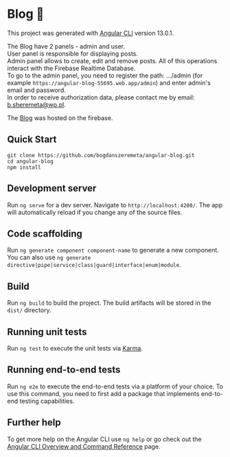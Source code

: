 # Blog :pencil:

This project was generated with [Angular CLI](https://github.com/angular/angular-cli) version 13.0.1.

The Blog have 2 panels - admin and user.\
User panel is responsible for displaying posts.\
Admin panel allows to create, edit and remove posts. All of this operations interact with the Firebase Realtime Database.\
To go to the admin panel, you need to register the path: .../admin (for example `https://angular-blog-55695.web.app/admin`) and enter admin's email and password.\
In order to receive authorization data, please contact me by email: b.sheremeta@wp.pl.

The [Blog](https://angular-blog-55695.web.app/) was hosted on the firebase.


## Quick Start
```git clone https://github.com/bogdanszeremeta/angular-blog.git```\
```cd angular-blog```\
```npm install```


## Development server

Run `ng serve` for a dev server. Navigate to `http://localhost:4200/`. The app will automatically reload if you change any of the source files.

## Code scaffolding

Run `ng generate component component-name` to generate a new component. You can also use `ng generate directive|pipe|service|class|guard|interface|enum|module`.

## Build

Run `ng build` to build the project. The build artifacts will be stored in the `dist/` directory.

## Running unit tests

Run `ng test` to execute the unit tests via [Karma](https://karma-runner.github.io).

## Running end-to-end tests

Run `ng e2e` to execute the end-to-end tests via a platform of your choice. To use this command, you need to first add a package that implements end-to-end testing capabilities.

## Further help

To get more help on the Angular CLI use `ng help` or go check out the [Angular CLI Overview and Command Reference](https://angular.io/cli) page.

